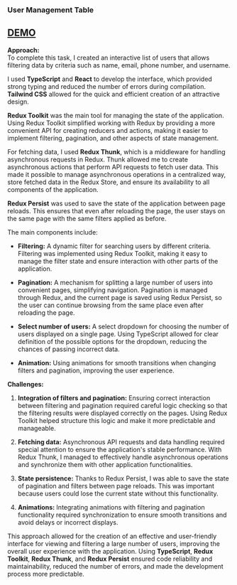 ### User Management Table

## [DEMO](https://ihor-prodan.github.io/Users-Table_Management/)

**Approach:**  
To complete this task, I created an interactive list of users that allows filtering data by criteria such as name, email, phone number, and username.

I used **TypeScript** and **React** to develop the interface, which provided strong typing and reduced the number of errors during compilation. **Tailwind CSS** allowed for the quick and efficient creation of an attractive design.

**Redux Toolkit** was the main tool for managing the state of the application. Using Redux Toolkit simplified working with Redux by providing a more convenient API for creating reducers and actions, making it easier to implement filtering, pagination, and other aspects of state management.

For fetching data, I used **Redux Thunk**, which is a middleware for handling asynchronous requests in Redux. Thunk allowed me to create asynchronous actions that perform API requests to fetch user data. This made it possible to manage asynchronous operations in a centralized way, store fetched data in the Redux Store, and ensure its availability to all components of the application.

**Redux Persist** was used to save the state of the application between page reloads. This ensures that even after reloading the page, the user stays on the same page with the same filters applied as before.

The main components include:

- **Filtering:** A dynamic filter for searching users by different criteria. Filtering was implemented using Redux Toolkit, making it easy to manage the filter state and ensure interaction with other parts of the application.

- **Pagination:** A mechanism for splitting a large number of users into convenient pages, simplifying navigation. Pagination is managed through Redux, and the current page is saved using Redux Persist, so the user can continue browsing from the same place even after reloading the page.

- **Select number of users:** A select dropdown for choosing the number of users displayed on a single page. Using TypeScript allowed for clear definition of the possible options for the dropdown, reducing the chances of passing incorrect data.

- **Animation:** Using animations for smooth transitions when changing filters and pagination, improving the user experience.

**Challenges:**

1. **Integration of filters and pagination:** Ensuring correct interaction between filtering and pagination required careful logic checking so that the filtering results were displayed correctly on the pages. Using Redux Toolkit helped structure this logic and make it more predictable and manageable.

2. **Fetching data:** Asynchronous API requests and data handling required special attention to ensure the application's stable performance. With Redux Thunk, I managed to effectively handle asynchronous operations and synchronize them with other application functionalities.

3. **State persistence:** Thanks to Redux Persist, I was able to save the state of pagination and filters between page reloads. This was important because users could lose the current state without this functionality.

4. **Animations:** Integrating animations with filtering and pagination functionality required synchronization to ensure smooth transitions and avoid delays or incorrect displays.

This approach allowed for the creation of an effective and user-friendly interface for viewing and filtering a large number of users, improving the overall user experience with the application. Using **TypeScript**, **Redux Toolkit**, **Redux Thunk**, and **Redux Persist** ensured code reliability and maintainability, reduced the number of errors, and made the development process more predictable. 
